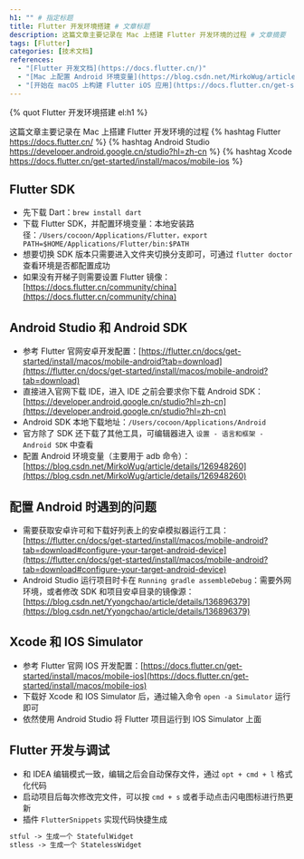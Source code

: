 ```yaml
---
h1: "" # 指定标题
title: Flutter 开发环境搭建 # 文章标题
description: 这篇文章主要记录在 Mac 上搭建 Flutter 开发环境的过程 # 文章摘要
tags: [Flutter]
categories: [技术文档]
references:
  - "[Flutter 开发文档](https://docs.flutter.cn/)"
  - "[Mac 上配置 Android 环境变量](https://blog.csdn.net/MirkoWug/article/details/126948260)"
  - "[开始在 macOS 上构建 Flutter iOS 应用](https://docs.flutter.cn/get-started/install/macos/mobile-ios)"
---
```


<!-- 使用引用标签作为标题 -->

{% quot Flutter 开发环境搭建 el:h1 %}

<!-- 指定摘要 -->

这篇文章主要记录在 Mac 上搭建 Flutter 开发环境的过程
{% hashtag Flutter https://docs.flutter.cn/ %}
{% hashtag Android Studio https://developer.android.google.cn/studio?hl=zh-cn %}
{% hashtag Xcode https://docs.flutter.cn/get-started/install/macos/mobile-ios %}

## Flutter SDK

- 先下载 Dart：`brew install dart`
- 下载 Flutter SDK，并配置环境变量：本地安装路径：`/Users/cocoon/Applications/Flutter，export PATH=$HOME/Applications/Flutter/bin:$PATH`
- 想要切换 SDK 版本只需要进入文件夹切换分支即可，可通过 `flutter doctor` 查看环境是否都配置成功
- 如果没有开梯子则需要设置 Flutter 镜像：[https://docs.flutter.cn/community/china](https://docs.flutter.cn/community/china)

## Android Studio 和 Android SDK

- 参考 Flutter 官网安卓开发配置：[https://flutter.cn/docs/get-started/install/macos/mobile-android?tab=download](https://flutter.cn/docs/get-started/install/macos/mobile-android?tab=download)
- 直接进入官网下载 IDE，进入 IDE 之前会要求你下载 Android SDK：[https://developer.android.google.cn/studio?hl=zh-cn](https://developer.android.google.cn/studio?hl=zh-cn)
- Android SDK 本地下载地址：`/Users/cocoon/Applications/Android`
- 官方除了 SDK 还下载了其他工具，可编辑器进入 `设置 - 语言和框架 - Android SDK` 中查看
- 配置 Android 环境变量（主要用于 adb 命令）：[https://blog.csdn.net/MirkoWug/article/details/126948260](https://blog.csdn.net/MirkoWug/article/details/126948260)

## 配置 Android 时遇到的问题

- 需要获取安卓许可和下载好列表上的安卓模拟器运行工具：[https://flutter.cn/docs/get-started/install/macos/mobile-android?tab=download#configure-your-target-android-device](https://flutter.cn/docs/get-started/install/macos/mobile-android?tab=download#configure-your-target-android-device)
- Android Studio 运行项目时卡在 `Running gradle assembleDebug`：需要外网环境，或者修改 SDK 和项目安卓目录的镜像源：[https://blog.csdn.net/Yyongchao/article/details/136896379](https://blog.csdn.net/Yyongchao/article/details/136896379)

## Xcode 和 IOS Simulator

- 参考 Flutter 官网 IOS 开发配置：[https://docs.flutter.cn/get-started/install/macos/mobile-ios](https://docs.flutter.cn/get-started/install/macos/mobile-ios)
- 下载好 Xcode 和 IOS Simulator 后，通过输入命令 `open -a Simulator` 运行即可
- 依然使用 Android Studio 将 Flutter 项目运行到 IOS Simulator 上面

## Flutter 开发与调试

- 和 IDEA 编辑模式一致，编辑之后会自动保存文件，通过 `opt + cmd + l` 格式化代码
- 启动项目后每次修改完文件，可以按 `cmd + s` 或者手动点击闪电图标进行热更新
- 插件 `FlutterSnippets` 实现代码快捷生成

```md
stful -> 生成一个 StatefulWidget
stless -> 生成一个 StatelessWidget
```
